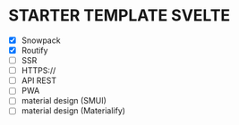 # STARTER TEMPLATE SVELTE

- [X] Snowpack
- [X] Routify
- [ ] SSR
- [ ] HTTPS://
- [ ] API REST
- [ ] PWA
- [ ] material design (SMUI)
- [ ] material design (Materialify)
